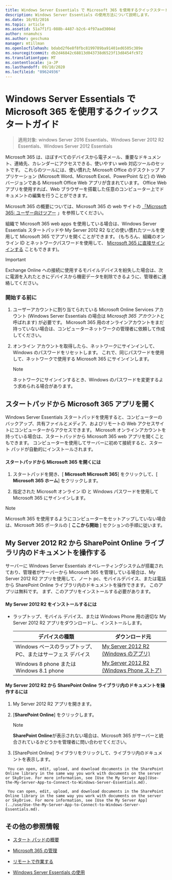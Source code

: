 ```yaml
---
title: Windows Server Essentials で Microsoft 365 を使用するクイックスタートガイド
description: Windows Server Essentials の使用方法について説明します。
ms.date: 10/03/2016
ms.topic: article
ms.assetid: 51a7f1f1-088b-4487-b2c6-4f97aad3004d
author: nnamuhcs
ms.author: geschuma
manager: mtillman
ms.openlocfilehash: bdabd2f6e8f8fbc8199789ba91401ed6505c389e
ms.sourcegitcommit: db2d46842c68813d043738d6523f13d8454fc972
ms.translationtype: MT
ms.contentlocale: ja-JP
ms.lasthandoff: 09/10/2020
ms.locfileid: "89624936"
---
```

# <a name="quick-start-guide-to-using-microsoft-365-with-windows-server-essentials"></a>Windows Server Essentials で Microsoft 365 を使用するクイックスタートガイド

>適用対象: windows Server 2016 Essentials、Windows Server 2012 R2 Essentials、Windows Server 2012 Essentials

 Microsoft 365 は、ほぼすべてのデバイスから電子メール、重要なドキュメント、連絡先、カレンダーにアクセスできる、使いやすい web 対応ツールのセットです。 これらのツールには、使い慣れた Microsoft Office のデスクトップ アプリケーション (Microsoft Word、Microsoft Excel、PowerPoint など) の Web バージョンである Microsoft Office Web アプリが含まれています。 Office Web アプリを使用すれば、Web ブラウザーを搭載した任意のコンピューター上でドキュメントの編集を行うことができます。

 Microsoft 365 の概要については、Microsoft 365 の web サイトの [「Microsoft 365: ユーザー向けツアー](https://onlinehelp.microsoft.com/office365-smallbusinesses/hh534379.aspx) 」を参照してください。

 組織で Microsoft 365 web apps を使用している場合は、Windows Server Essentials スタートパッドや My Server 2012 R2 などの使い慣れたツールを使用して Microsoft 365 でアプリを開くことができます。 (もちろん、組織のオンライン ID とネットワークパスワードを使用して、 [Microsoft 365 に直接サインインする](https://login.microsoftonline.com/login.srf?wa=wsignin1.0&rpsnv=2&ct=1384059583&rver=6.1.6206.0&wp=MBI_KEY&wreply=https:%2F%2Fwww.outlook.com%2Fowa%2F&id=260563&whr=students.tamuk.edu&CBCXT=out) こともできます)。

> [!IMPORTANT]
>  Exchange Online への接続に使用するモバイルデバイスを紛失した場合は、次に電源を入れたときにデバイスから機密データを削除できるように、管理者に連絡してください。

### <a name="before-you-begin"></a>開始する前に

1.  ユーザーアカウントに割り当てられている Microsoft Online Services アカウント (Windows Server Essentials の場合は *Microsoft 365 アカウント*と呼ばれます) が必要です。 Microsoft 365 用のオンラインアカウントをまだ持っていない場合は、コンピューターネットワークの管理者に依頼して作成してください。

2.  オンライン アカウントを取得したら、ネットワークにサインインして、Windows のパスワードをリセットします。 これで、同じパスワードを使用して、ネットワークで使用する Microsoft 365 にサインインします。

    > [!NOTE]
    >  ネットワークにサインインするとき、Windows のパスワードを変更するよう求められる場合があります。

## <a name="open-microsoft-365-apps-from-the-launchpad"></a>スタートパッドから Microsoft 365 アプリを開く
 Windows Server Essentials スタートパッドを使用すると、コンピューターのバックアップ、共有ファイルとメディア、およびリモートの Web アクセスサイトにコンピューターからアクセスできます。 Microsoft オンラインアカウントを持っている場合は、スタートパッドから Microsoft 365 web アプリを開くこともできます。 コンピューターを使用してサーバーに初めて接続すると、スタート パッドが自動的にインストールされます。

#### <a name="to-open-microsoft-365-from-the-launchpad"></a>スタートパッドから Microsoft 365 を開くには

1.  スタートパッドを開き、[ **Microsoft Microsoft 365**] をクリックして、[ **Microsoft 365 ホーム**] をクリックします。

2.  指定された Microsoft オンライン ID と Windows パスワードを使用して Microsoft 365 にサインインします。

> [!NOTE]
>  Microsoft 365 を使用するようにコンピューターをセットアップしていない場合は、Microsoft 365 ポータルの [ **ここから開始** ] セクションの手順に従います。

## <a name="work-with-documents-in-your-sharepoint-online-libraries-from-my-server-2012-r2"></a>My Server 2012 R2 から SharePoint Online ライブラリ内のドキュメントを操作する
 サーバーに Windows Server Essentials オペレーティングシステムが搭載されており、管理者がサーバーから Microsoft 365 を管理している場合は、My Server 2012 R2 アプリを使用して、ノート pc、モバイルデバイス、または電話から SharePoint Online ライブラリ内のドキュメントを操作できます。 このアプリは無料です。 まず、このアプリをインストールする必要があります。

#### <a name="to-install-my-server-2012-r2"></a>My Server 2012 R2 をインストールするには

-   ラップトップ、モバイル デバイス、または Windows Phone 用の適切な My Server 2012 R2 アプリをダウンロードし、インストールします。

    |デバイスの種類|ダウンロード元|
    |-----------------|-------------------|
    |Windows ベースのラップトップ、PC、またはサーフェス デバイス|[My Server 2012 R2 (Windows のアプリ)](https://apps.microsoft.com/windows/app/my-server-2012-r2/67e86695-bda3-4f32-96c4-2e20e56f1cf3)|
    | Windows 8 phone または Windows 8.1 phone|[My Server 2012 R2 (Windows Phone ストア)](http://www.windowsphone.com/store/app/my-server-2012-r2/44f596b5-0477-4096-b96e-ddd6ef64ad6b)|

#### <a name="to-work-with-documents-in-sharepoint-online-libraries-from-my-server-2012-r2"></a>My Server 2012 R2 から SharePoint Online ライブラリ内のドキュメントを操作するには

1.  My Server 2012 R2 アプリを開きます。

2.  [**SharePoint Online**] をクリックします。

    > [!NOTE]
    >  **SharePoint Online**が表示されない場合は、Microsoft 365 がサーバーと統合されているかどうかを管理者に問い合わせてください。

3.  [SharePoint Online] ライブラリをクリックして、ライブラリ内のドキュメントを表示します。


~~~
 You can open, edit, upload, and download documents in the SharePoint Online library in the same way you work with documents on the server or SkyDrive. For more information, see [Use the My Server App](Use-the-My-Server-App-to-Connect-to-Windows-Server-Essentials.md).

 You can open, edit, upload, and download documents in the SharePoint Online library in the same way you work with documents on the server or SkyDrive. For more information, see [Use the My Server App](../use/Use-the-My-Server-App-to-Connect-to-Windows-Server-Essentials.md).
~~~


## <a name="additional-references"></a>その他の参照情報

-   [スタート パッドの概要](../manage/Overview-of-the-Launchpad-in-Windows-Server-Essentials.md)

-   [Microsoft 365 の管理](../manage/Manage-Office-365-in-Windows-Server-Essentials.md)

-   [リモートで作業する](Work-Remotely-in-Windows-Server-Essentials.md)

-   [Windows Server Essentials の使用](Use-Windows-Server-Essentials.md)

